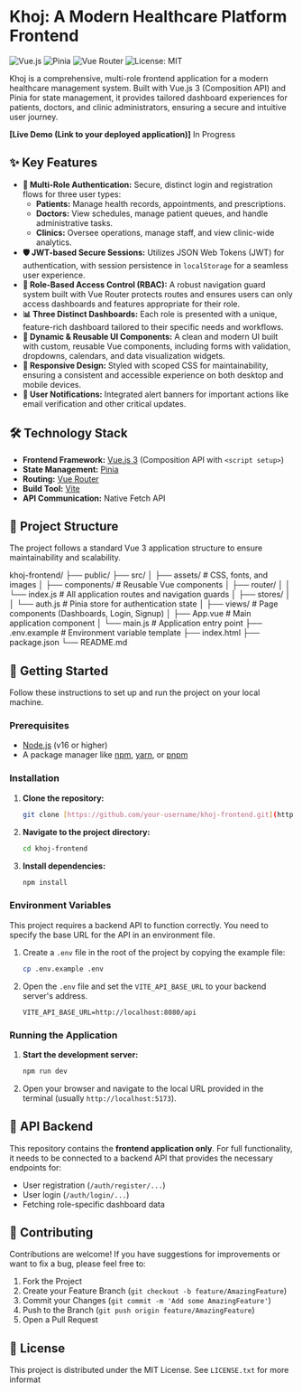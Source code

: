 # Khoj: A Modern Healthcare Platform Frontend

![Vue.js](https://img.shields.io/badge/vue.js-3.x-brightgreen.svg)
![Pinia](https://img.shields.io/badge/Pinia-2.x-yellow.svg)
![Vue Router](https://img.shields.io/badge/Vue_Router-4.x-blue.svg)
![License: MIT](https://img.shields.io/badge/License-MIT-blue.svg)

Khoj is a comprehensive, multi-role frontend application for a modern healthcare management system. Built with Vue.js 3 (Composition API) and Pinia for state management, it provides tailored dashboard experiences for patients, doctors, and clinic administrators, ensuring a secure and intuitive user journey.

**[Live Demo (Link to your deployed application)]**  In Progress

## ✨ Key Features

* **🔐 Multi-Role Authentication:** Secure, distinct login and registration flows for three user types:
    * **Patients:** Manage health records, appointments, and prescriptions.
    * **Doctors:** View schedules, manage patient queues, and handle administrative tasks.
    * **Clinics:** Oversee operations, manage staff, and view clinic-wide analytics.
* **🛡️ JWT-based Secure Sessions:** Utilizes JSON Web Tokens (JWT) for authentication, with session persistence in `localStorage` for a seamless user experience.
* **🚦 Role-Based Access Control (RBAC):** A robust navigation guard system built with Vue Router protects routes and ensures users can only access dashboards and features appropriate for their role.
* **📊 Three Distinct Dashboards:** Each role is presented with a unique, feature-rich dashboard tailored to their specific needs and workflows.
* **📝 Dynamic & Reusable UI Components:** A clean and modern UI built with custom, reusable Vue components, including forms with validation, dropdowns, calendars, and data visualization widgets.
* **📱 Responsive Design:** Styled with scoped CSS for maintainability, ensuring a consistent and accessible experience on both desktop and mobile devices.
* **🔔 User Notifications:** Integrated alert banners for important actions like email verification and other critical updates.

## 🛠️ Technology Stack

* **Frontend Framework:** [Vue.js 3](https://vuejs.org/) (Composition API with `<script setup>`)
* **State Management:** [Pinia](https://pinia.vuejs.org/)
* **Routing:** [Vue Router](https://router.vuejs.org/)
* **Build Tool:** [Vite](https://vitejs.dev/)
* **API Communication:** Native Fetch API

## 📂 Project Structure

The project follows a standard Vue 3 application structure to ensure maintainability and scalability.

khoj-frontend/
├── public/
├── src/
│   ├── assets/         # CSS, fonts, and images
│   ├── components/     # Reusable Vue components
│   ├── router/
│   │   └── index.js    # All application routes and navigation guards
│   ├── stores/
│   │   └── auth.js     # Pinia store for authentication state
│   ├── views/          # Page components (Dashboards, Login, Signup)
│   ├── App.vue         # Main application component
│   └── main.js         # Application entry point
├── .env.example        # Environment variable template
├── index.html
├── package.json
└── README.md


## 🚀 Getting Started

Follow these instructions to set up and run the project on your local machine.

### Prerequisites

* [Node.js](https://nodejs.org/) (v16 or higher)
* A package manager like [npm](https://www.npmjs.com/), [yarn](https://yarnpkg.com/), or [pnpm](https://pnpm.io/)

### Installation

1.  **Clone the repository:**
    ```sh
    git clone [https://github.com/your-username/khoj-frontend.git](https://github.com/your-username/khoj-frontend.git)
    ```
2.  **Navigate to the project directory:**
    ```sh
    cd khoj-frontend
    ```
3.  **Install dependencies:**
    ```sh
    npm install
    ```

### Environment Variables

This project requires a backend API to function correctly. You need to specify the base URL for the API in an environment file.

1.  Create a `.env` file in the root of the project by copying the example file:
    ```sh
    cp .env.example .env
    ```
2.  Open the `.env` file and set the `VITE_API_BASE_URL` to your backend server's address.
    ```env
    VITE_API_BASE_URL=http://localhost:8080/api
    ```

### Running the Application

1.  **Start the development server:**
    ```sh
    npm run dev
    ```
2.  Open your browser and navigate to the local URL provided in the terminal (usually `http://localhost:5173`).

## 🔗 API Backend

This repository contains the **frontend application only**. For full functionality, it needs to be connected to a backend API that provides the necessary endpoints for:

* User registration (`/auth/register/...`)
* User login (`/auth/login/...`)
* Fetching role-specific dashboard data

## 🤝 Contributing

Contributions are welcome! If you have suggestions for improvements or want to fix a bug, please feel free to:

1.  Fork the Project
2.  Create your Feature Branch (`git checkout -b feature/AmazingFeature`)
3.  Commit your Changes (`git commit -m 'Add some AmazingFeature'`)
4.  Push to the Branch (`git push origin feature/AmazingFeature`)
5.  Open a Pull Request

## 📄 License

This project is distributed under the MIT License. See `LICENSE.txt` for more informat
